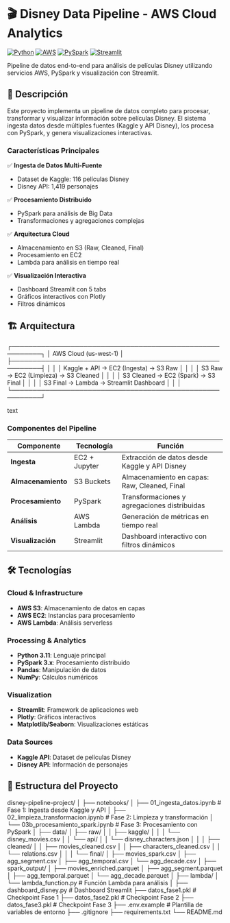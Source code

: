 # 🎬 Disney Data Pipeline - AWS Cloud Analytics

[![Python](https://img.shields.io/badge/Python-3.12-blue.svg)](https://www.python.org/)
[![AWS](https://img.shields.io/badge/AWS-Cloud-orange.svg)](https://aws.amazon.com/)
[![PySpark](https://img.shields.io/badge/PySpark-3.x-red.svg)](https://spark.apache.org/)
[![Streamlit](https://img.shields.io/badge/Streamlit-1.x-red.svg)](https://streamlit.io/)

Pipeline de datos end-to-end para análisis de películas Disney utilizando servicios AWS, PySpark y visualización con Streamlit.

## 🎯 Descripción

Este proyecto implementa un pipeline de datos completo para procesar, transformar y visualizar información sobre películas Disney. El sistema ingesta datos desde múltiples fuentes (Kaggle y API Disney), los procesa con PySpark, y genera visualizaciones interactivas.

### Características Principales

✅ **Ingesta de Datos Multi-Fuente**
- Dataset de Kaggle: 116 películas Disney
- Disney API: 1,419 personajes

✅ **Procesamiento Distribuido**
- PySpark para análisis de Big Data
- Transformaciones y agregaciones complejas

✅ **Arquitectura Cloud**
- Almacenamiento en S3 (Raw, Cleaned, Final)
- Procesamiento en EC2
- Lambda para análisis en tiempo real

✅ **Visualización Interactiva**
- Dashboard Streamlit con 5 tabs
- Gráficos interactivos con Plotly
- Filtros dinámicos

## 🏗️ Arquitectura
┌─────────────────────────────────────────────────────────┐
│ AWS Cloud (us-west-1) │
├─────────────────────────────────────────────────────────┤
│ │
│ Kaggle + API → EC2 (Ingesta) → S3 Raw │
│ │
│ S3 Raw → EC2 (Limpieza) → S3 Cleaned │
│ │
│ S3 Cleaned → EC2 (Spark) → S3 Final │
│ │
│ S3 Final → Lambda → Streamlit Dashboard │
│ │
└─────────────────────────────────────────────────────────┘

text

### Componentes del Pipeline

| Componente | Tecnología | Función |
|------------|------------|---------|
| **Ingesta** | EC2 + Jupyter | Extracción de datos desde Kaggle y API Disney |
| **Almacenamiento** | S3 Buckets | Almacenamiento en capas: Raw, Cleaned, Final |
| **Procesamiento** | PySpark | Transformaciones y agregaciones distribuidas |
| **Análisis** | AWS Lambda | Generación de métricas en tiempo real |
| **Visualización** | Streamlit | Dashboard interactivo con filtros dinámicos |

## 🛠️ Tecnologías

### Cloud & Infrastructure
- **AWS S3**: Almacenamiento de datos en capas
- **AWS EC2**: Instancias para procesamiento
- **AWS Lambda**: Análisis serverless

### Processing & Analytics
- **Python 3.11**: Lenguaje principal
- **PySpark 3.x**: Procesamiento distribuido
- **Pandas**: Manipulación de datos
- **NumPy**: Cálculos numéricos

### Visualization
- **Streamlit**: Framework de aplicaciones web
- **Plotly**: Gráficos interactivos
- **Matplotlib/Seaborn**: Visualizaciones estáticas

### Data Sources
- **Kaggle API**: Dataset de películas Disney
- **Disney API**: Información de personajes

## 📁 Estructura del Proyecto

disney-pipeline-project/
│
├── notebooks/
│ ├── 01_ingesta_datos.ipynb # Fase 1: Ingesta desde Kaggle y API
│ ├── 02_limpieza_transformacion.ipynb # Fase 2: Limpieza y transformación
│ └── 03b_procesamiento_spark.ipynb # Fase 3: Procesamiento con PySpark
│
├── data/
│ ├── raw/
│ │ ├── kaggle/
│ │ │ └── disney_movies.csv
│ │ └── api/
│ │ └── disney_characters.json
│ │
│ ├── cleaned/
│ │ ├── movies_cleaned.csv
│ │ ├── characters_cleaned.csv
│ │ └── relations.csv
│ │
│ └── final/
│ ├── movies_spark.csv
│ ├── agg_segment.csv
│ ├── agg_temporal.csv
│ └── agg_decade.csv
│
├── spark_output/
│ ├── movies_enriched.parquet
│ ├── agg_segment.parquet
│ ├── agg_temporal.parquet
│ └── agg_decade.parquet
│
├── lambda/
│ └── lambda_function.py # Función Lambda para análisis
│
├── dashboard_disney.py # Dashboard Streamlit
├── datos_fase1.pkl # Checkpoint Fase 1
├── datos_fase2.pkl # Checkpoint Fase 2
├── datos_fase3.pkl # Checkpoint Fase 3
├── .env.example # Plantilla de variables de entorno
├── .gitignore
├── requirements.txt
└── README.md
